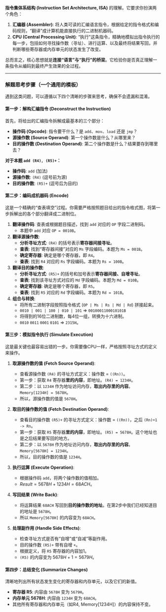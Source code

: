 **指令集体系结构 (Instruction Set Architecture, ISA)** 的理解。它要求你扮演两个角色：

1.  **汇编器 (Assembler)**: 将人类可读的汇编语言指令，根据给定的指令格式和编码规则，“翻译”成计算机能直接执行的二进制机器码。
2.  **CPU (Central Processing Unit)**: “执行”这条指令，精确地模拟出指令执行的每一步，包括如何寻找操作数（寻址）、进行运算、以及最终将结果写回，并判断哪些寄存器或内存单元的状态发生了改变。

总而言之，核心思想就是**连接“语言”与“执行”的桥梁**。它检验你是否真正理解一条指令从编码到最终产生效果的全过程。

---

### 解题思考步骤（一个通用的模板）

遇到这类问题，可以遵循以下四个清晰的步骤来思考，确保不会遗漏和混淆。

#### 第一步：解构汇编指令 (Deconstruct the Instruction)

首先，将给出的汇编指令拆解成最基本的三个部分：
*   **操作码 (Opcode)**: 指令要干什么？是 `add`、`mov`、`load` 还是 `jmp`？
*   **源操作数 (Source Operand)**: 第一个操作数是什么？从哪里来？
*   **目的操作数 (Destination Operand)**: 第二个操作数是什么？结果要存到哪里去？

**对于本题 `add (R4), (R5)+`：**
*   **操作码**: `add` (加法)
*   **源操作数**: `(R4)` (逗号前为源)
*   **目的操作数**: `(R5)+` (逗号后为目的)

#### 第二步：编码成机器码 (Encode)

这是一个精确的“查表填空”过程。你需要严格按照题目给出的指令格式图，将第一步拆解出的各个部分翻译成二进制位。

1.  **翻译操作码**: 查表或根据题目描述，找到 `add` 对应的 `OP` 字段二进制码。
    *   本题中 `add` 对应 `OP = 0010B`。
2.  **翻译源操作数**:
    *   **分析寻址方式**: `(R4)` 的括号表示**寄存器间接寻址**。
    *   **查表**: 找到“寄存器间接”对应的 `Ms` 字段编码。本题为 `Ms = 001B`。
    *   **确定寄存器**: 确定是哪个寄存器，即 `R4`。
    *   **查表**: 找到 `R4` 对应的 `Rs` 字段编码。本题为 `Rs = 100B`。
3.  **翻译目的操作数**:
    *   **分析寻址方式**: `(R5)+` 的括号和加号表示**寄存器间接、自增寻址**。
    *   **查表**: 找到该寻址方式对应的 `Md` 字段编码。本题为 `Md = 010B`。
    *   **确定寄存器**: 确定是哪个寄存器，即 `R5`。
    *   **查表**: 找到 `R5` 对应的 `Rd` 字段编码。本题为 `Rd = 101B`。
4.  **组合与转换**:
    *   将所有二进制字段按照指令格式 (`OP | Ms | Rs | Md | Rd`) 拼接起来。
    *   `0010 | 001 | 100 | 010 | 101`  => `0010001100010101B`
    *   将得到的16位二进制数，每4位一组，转换为十六进制。
    *   `0010` `0011` `0001` `0101` => `2315H`。

#### 第三步：模拟指令执行 (Simulate Execution)

这是最关键也最容易出错的一步。你需要像CPU一样，严格按照寻址方式的定义来操作。

1.  **取源操作数的值 (Fetch Source Operand)**:
    *   查看源操作数 `(R4)` 的寻址方式定义：操作数 = `((Rn))`。
    *   第一步：获取 `R4` 寄存器**里的内容**，即地址。`(R4) = 1234H`。
    *   第二步：以 `1234H` 作为地址访问内存，**取出内存里的内容**。`Memory[1234H] = 5678H`。
    *   所以，源操作数的值是 `5678H`。

2.  **取目的操作数的值 (Fetch Destination Operand)**:
    *   查看目的操作数 `(R5)+` 的寻址方式定义：操作数 = `((Rn))`，之后 `(Rn)+1 -> Rn`。
    *   第一步：获取 `R5` 寄存器**里的内容**，即地址。`(R5) = 5678H`。这个地址也是之后结果要写回的地方。
    *   第二步：以 `5678H` 作为地址访问内存，**取出内存里的内容**。`Memory[5678H] = 1234H`。
    *   所以，目的操作数的值是 `1234H`。

3.  **执行运算 (Execute Operation)**:
    *   根据操作码 `add`，将两个操作数的值相加。
    *   $Result = 5678H + 1234H = 68ACH$。

4.  **写回结果 (Write Back)**:
    *   将运算结果 `68ACH` 写回到**目的操作数的地址**。在第2步中我们已经知道目的地址是 `5678H`。
    *   所以 `Memory[5678H]` 的内容变为 `68ACH`。

5.  **处理副作用 (Handle Side Effects)**:
    *   检查寻址方式是否有“自增”或“自减”等副作用。
    *   目的操作数 `(R5)+` 带有自增 `+`。
    *   根据定义，将 `R5` 寄存器的内容加1。
    *   `(R5)` 的内容变为 $5678H + 1 = 5679H$。

#### 第四步：总结变化 (Summarize Changes)

清晰地列出所有状态发生变化的寄存器和内存单元，以及它们的新值。
*   **寄存器 R5**: 内容由 `5678H` 变为 `5679H`。
*   **内存单元 5678H**: 内容由 `1234H` 变为 `68ACH`。
*   其他所有寄存器和内存单元（如R4, Memory[1234H]）的内容保持不变。
